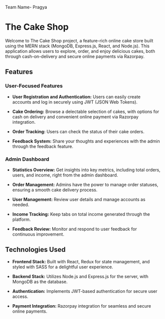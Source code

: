 

Team Name- Pragya
# The Cake Shop
 
Welcome to The Cake Shop project, a feature-rich online cake store built using the MERN stack (MongoDB, Express.js, React, and Node.js). This application allows users to explore, order, and enjoy delicious cakes, both through cash-on-delivery and secure online payments via Razorpay.

## Features

### User-Focused Features

- **User Registration and Authentication:** Users can easily create accounts and log in securely using JWT (JSON Web Tokens).

- **Cake Ordering:** Browse a delectable selection of cakes, with options for cash on delivery and convenient online payment via Razorpay integration.

- **Order Tracking:** Users can check the status of their cake orders.

- **Feedback System:** Share your thoughts and experiences with the admin through the feedback feature.

### Admin Dashboard

- **Statistics Overview:** Get insights into key metrics, including total orders, users, and income, right from the admin dashboard.

- **Order Management:** Admins have the power to manage order statuses, ensuring a smooth cake delivery process.

- **User Management:** Review user details and manage accounts as needed.

- **Income Tracking:** Keep tabs on total income generated through the platform.

- **Feedback Review:** Monitor and respond to user feedback for continuous improvement.

## Technologies Used

- **Frontend Stack:** Built with React, Redux for state management, and styled with SASS for a delightful user experience.

- **Backend Stack:** Utilizes Node.js and Express.js for the server, with MongoDB as the database.

- **Authentication:** Implements JWT-based authentication for secure user access.

- **Payment Integration:** Razorpay integration for seamless and secure online payments.
